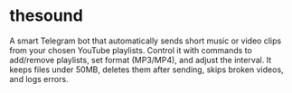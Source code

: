 # thesound
A smart Telegram bot that automatically sends short music or video clips from your chosen YouTube playlists. Control it with commands to add/remove playlists, set format (MP3/MP4), and adjust the interval. It keeps files under 50MB, deletes them after sending, skips broken videos, and logs errors.
